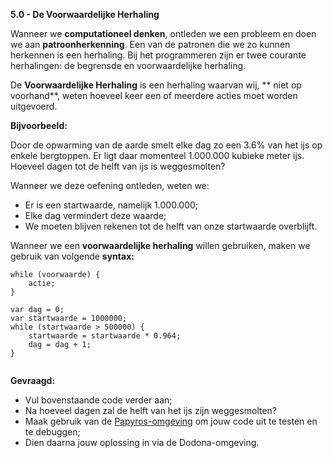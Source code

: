 **5.0 - De Voorwaardelijke Herhaling**

Wanneer we **computationeel denken**, ontleden we een probleem en doen we aan **patroonherkenning**. Een van de patronen die we zo kunnen herkennen is een herhaling. 
Bij het programmeren zijn er twee courante herhalingen: de begrensde en voorwaardelijke herhaling. 

De **Voorwaardelijke Herhaling** is een herhaling waarvan wij, ** niet op voorhand**, weten hoeveel keer een of meerdere acties moet worden uitgevoerd. 

**Bijvoorbeeld:**

Door de opwarming van de aarde smelt elke dag zo een 3.6% van het ijs op enkele bergtoppen. Er ligt daar momenteel 1.000.000 kubieke meter ijs. 
Hoeveel dagen tot de helft van ijs is weggesmolten? 

Wanneer we deze oefening ontleden, weten we: 
* Er is een startwaarde, namelijk 1.000.000;  
* Elke dag vermindert deze waarde; 
* We moeten blijven rekenen tot de helft van onze startwaarde overblijft. 

Wanneer we een **voorwaardelijke herhaling** willen gebruiken, maken we gebruik van volgende **syntax:**

```
while (voorwaarde) { 
	actie; 
}

```

```
var dag = 0;
var startwaarde = 1000000;
while (startwaarde > 500000) { 
	startwaarde = startwaarde * 0.964;
	dag = dag + 1; 
}


```



**Gevraagd:**

* Vul bovenstaande code verder aan; 
* Na hoeveel dagen zal de helft van het ijs zijn weggesmolten? 
* Maak gebruik van de [Papyros-omgeving](https://papyros.dodona.be/?locale=nl&language=JavaScript) om jouw code uit te testen en te debuggen;
* Dien daarna jouw oplossing in via de Dodona-omgeving. 